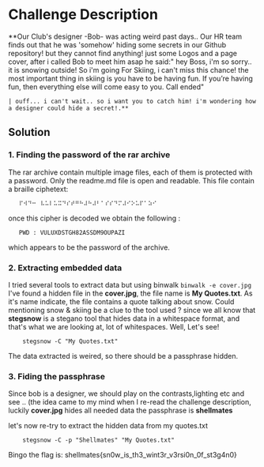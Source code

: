 # Challenge Description

 **Our Club's designer -Bob- was acting weird past days.. Our HR team finds out that he was 'somehow' hiding some secrets in our Github repository! but they cannot find anything! just some Logos and a page cover, after i called Bob to meet him asap he said:" hey Boss, i'm so sorry.. it is snowing outside! So i'm going For Skiing, i can't miss this chance! the most important thing in skiing is you have to be having fun. If you’re having fun, then everything else will come easy to you. Call ended"

    | ouff... i can't wait.. so i want you to catch him! i'm wondering how a designer could hide a secret!.**
    
    
 ## Solution
 
 ### 1. Finding the password of the rar archive
 The rar archive contain multiple image files, each of them is protected with a password. Only the readme.md file is open and readable. This file contain a braille ciphetext:
 
 ```
    ⠏⠺⠙⠒⠀⠧⠥⠇⠥⠭⠙⠎⠞⠛⠓⠼⠓⠼⠃⠁⠎⠎⠙⠍⠼⠊⠕⠥⠏⠁⠵⠊
 ```
 
 once this cipher is decoded we obtain the following : 
 ```
    PWD : VULUXDSTGH82ASSDM9OUPAZI
 
 ```
 which appears to be the password of the archive.
 
 ### 2. Extracting embedded data
 
I tried several tools to extract data but using binwalk ``` binwalk -e cover.jpg ``` I've found a hidden file in the **cover.jpg**, the file name is **My Quotes.txt**. As it's name indicate, the file contains a quote talking about snow.
Could mentioning snow & skiing be a clue to the tool used ? since we all know that **stegsnow** is a stegano tool that hides data in a whitespace format, and that's what we are looking at, lot of whitespaces. Well, Let's see! 
```
    stegsnow -C "My Quotes.txt"
```
The data extracted is weired, so there should be a passphrase hidden.

### 3. Fiding the passphrase 

Since bob is a designer, we should play on the contrasts,lighting etc and see .. (the idea came to my mind when I re-read the challenge description, luckily **cover.jpg** hides all needed data the passphrase is **shellmates**

let's now re-try to extract the hidden data from my quotes.txt

```
    stegsnow -C -p "Shellmates" "My Quotes.txt"
```

Bingo the flag is: shellmates{sn0w_is_th3_wint3r_v3rsi0n_0f_st3g4n0}


